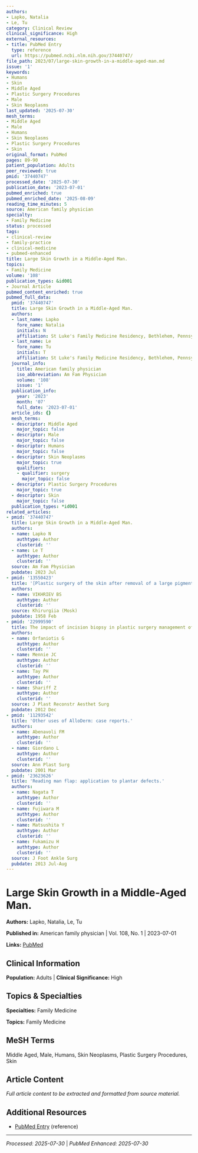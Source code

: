 ```yaml
---
authors:
- Lapko, Natalia
- Le, Tu
category: Clinical Review
clinical_significance: High
external_resources:
- title: PubMed Entry
  type: reference
  url: https://pubmed.ncbi.nlm.nih.gov/37440747/
file_path: 2023/07/large-skin-growth-in-a-middle-aged-man.md
issue: '1'
keywords:
- Humans
- Skin
- Middle Aged
- Plastic Surgery Procedures
- Male
- Skin Neoplasms
last_updated: '2025-07-30'
mesh_terms:
- Middle Aged
- Male
- Humans
- Skin Neoplasms
- Plastic Surgery Procedures
- Skin
original_format: PubMed
pages: 89-90
patient_population: Adults
peer_reviewed: true
pmid: '37440747'
processed_date: '2025-07-30'
publication_date: '2023-07-01'
pubmed_enriched: true
pubmed_enriched_date: '2025-08-09'
reading_time_minutes: 5
source: American family physician
specialty:
- Family Medicine
status: processed
tags:
- clinical-review
- family-practice
- clinical-medicine
- pubmed-enhanced
title: Large Skin Growth in a Middle-Aged Man.
topics:
- Family Medicine
volume: '108'
publication_types: &id001
- Journal Article
pubmed_content_enriched: true
pubmed_full_data:
  pmid: '37440747'
  title: Large Skin Growth in a Middle-Aged Man.
  authors:
  - last_name: Lapko
    fore_name: Natalia
    initials: N
    affiliation: St Luke's Family Medicine Residency, Bethlehem, Pennsylvania.
  - last_name: Le
    fore_name: Tu
    initials: T
    affiliation: St Luke's Family Medicine Residency, Bethlehem, Pennsylvania.
  journal_info:
    title: American family physician
    iso_abbreviation: Am Fam Physician
    volume: '108'
    issue: '1'
  publication_info:
    year: '2023'
    month: '07'
    full_date: '2023-07-01'
  article_ids: {}
  mesh_terms:
  - descriptor: Middle Aged
    major_topic: false
  - descriptor: Male
    major_topic: false
  - descriptor: Humans
    major_topic: false
  - descriptor: Skin Neoplasms
    major_topic: true
    qualifiers:
    - qualifier: surgery
      major_topic: false
  - descriptor: Plastic Surgery Procedures
    major_topic: true
  - descriptor: Skin
    major_topic: false
  publication_types: *id001
related_articles:
- pmid: '37440747'
  title: Large Skin Growth in a Middle-Aged Man.
  authors:
  - name: Lapko N
    authtype: Author
    clusterid: ''
  - name: Le T
    authtype: Author
    clusterid: ''
  source: Am Fam Physician
  pubdate: 2023 Jul
- pmid: '13550423'
  title: '[Plastic surgery of the skin after removal of a large pigmented area].'
  authors:
  - name: VIKHRIEV BS
    authtype: Author
    clusterid: ''
  source: Khirurgiia (Mosk)
  pubdate: 1958 Feb
- pmid: '22999590'
  title: The impact of incision biopsy in plastic surgery management of skin lesions.
  authors:
  - name: Orfaniotis G
    authtype: Author
    clusterid: ''
  - name: Mennie JC
    authtype: Author
    clusterid: ''
  - name: Tay PH
    authtype: Author
    clusterid: ''
  - name: Shariff Z
    authtype: Author
    clusterid: ''
  source: J Plast Reconstr Aesthet Surg
  pubdate: 2012 Dec
- pmid: '11293542'
  title: 'Other uses of AlloDerm: case reports.'
  authors:
  - name: Abenavoli FM
    authtype: Author
    clusterid: ''
  - name: Giordano L
    authtype: Author
    clusterid: ''
  source: Ann Plast Surg
  pubdate: 2001 Mar
- pmid: '23623626'
  title: 'Reading man flap: application to plantar defects.'
  authors:
  - name: Nagata T
    authtype: Author
    clusterid: ''
  - name: Fujiwara M
    authtype: Author
    clusterid: ''
  - name: Matsushita Y
    authtype: Author
    clusterid: ''
  - name: Fukamizu H
    authtype: Author
    clusterid: ''
  source: J Foot Ankle Surg
  pubdate: 2013 Jul-Aug
---
```


# Large Skin Growth in a Middle-Aged Man.

**Authors:** Lapko, Natalia, Le, Tu

**Published in:** American family physician | Vol. 108, No. 1 | 2023-07-01

**Links:** [PubMed](https://pubmed.ncbi.nlm.nih.gov/37440747/)

## Clinical Information

**Population:** Adults | **Clinical Significance:** High

## Topics & Specialties

**Specialties:** Family Medicine

**Topics:** Family Medicine

## MeSH Terms

Middle Aged, Male, Humans, Skin Neoplasms, Plastic Surgery Procedures, Skin

## Article Content

*Full article content to be extracted and formatted from source material.*

## Additional Resources

- [PubMed Entry](https://pubmed.ncbi.nlm.nih.gov/37440747/) (reference)

---

*Processed: 2025-07-30* | *PubMed Enhanced: 2025-07-30*
